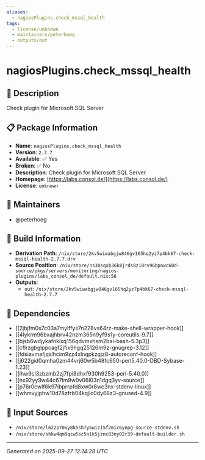 ```yaml
---
aliases:
  - nagiosPlugins.check_mssql_health
tags:
  - license/unknown
  - maintainers/peterhoeg
  - outputs/out
---
```


# nagiosPlugins.check_mssql_health

## 📝 Description

Check plugin for Microsoft SQL Server

## 📋 Package Information

- **Name**: `nagiosPlugins.check_mssql_health`
- **Version**: `2.7.7`
- **Available**: ✅ Yes
- **Broken**: ✅ No
- **Description**: Check plugin for Microsoft SQL Server
- **Homepage**: [https://labs.consol.de/](https://labs.consol.de/)
- **License**: `unknown`
## 👥 Maintainers

- @peterhoeg


## 🔧 Build Information

- **Derivation Path**: `/nix/store/2kv5wiwabgjw846gv165hq2yz7p4bk67-check-mssql-health-2.7.7.drv`
- **Source Position**: `/nix/store/ns30sqxb36k8jrds8z18rv96bpnwc60d-source/pkgs/servers/monitoring/nagios-plugins/labs_consol_de/default.nix:56`
- **Outputs**:
  - `out`:  `/nix/store/2kv5wiwabgjw846gv165hq2yz7p4bk67-check-mssql-health-2.7.7`

## 🔗 Dependencies

- [[2jbjfm0s7c03a7mylffys7n228vs64rz-make-shell-wrapper-hook]]
- [[4lykrm96bxajhbrv42nzm365n9yf9s1y-coreutils-9.7]]
- [[bjsb6wdjykafnkixq156qdvmxhsm2bai-bash-5.3p3]]
- [[cflrzgbglppcagf2jfix9hgq25126m9z-gnugrep-3.12]]
- [[fdsiavmafjqslhcim9zz4xlnqpkzqjz8-autoreconf-hook]]
- [[j622gid0qmha0zm44vrj60w5b48fc650-perl5.40.0-DBD-Sybase-1.23]]
- [[lhw9cl3zbzmb2zj7fpi8dhxf930h9253-perl-5.40.0]]
- [[nx92yy9w44c67lm9w0v06l03n1dgq3yv-source]]
- [[p76r0cwlf6k97ibprrpfd8xw0r8wc3nx-stdenv-linux]]
- [[whmvyjphw10d78zfrb04kqjlc0dy68z3-gnused-4.9]]

## 📁 Input Sources

- `/nix/store/l622p70vy8k5sh7y5wizi5f2mic6ynpg-source-stdenv.sh`
- `/nix/store/shkw4qm9qcw5sc5n1k5jznc83ny02r39-default-builder.sh`

---
*Generated on 2025-09-27 12:14:28 UTC*
